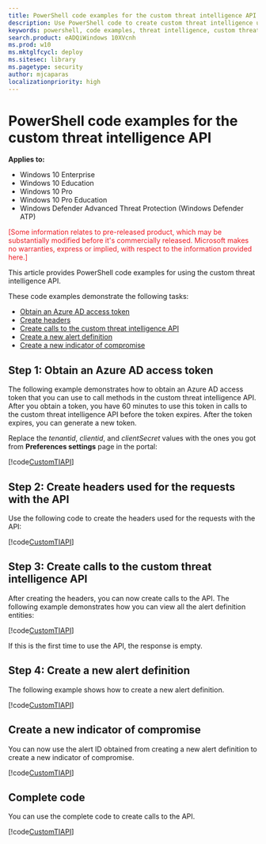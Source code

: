 ```yaml
---
title: PowerShell code examples for the custom threat intelligence API
description: Use PowerShell code to create custom threat intelligence using REST API.
keywords: powershell, code examples, threat intelligence, custom threat intelligence, rest api, api
search.product: eADQiWindows 10XVcnh
ms.prod: w10
ms.mktglfcycl: deploy
ms.sitesec: library
ms.pagetype: security
author: mjcaparas
localizationpriority: high
---
```


# PowerShell code examples for the custom threat intelligence API

**Applies to:**

- Windows 10 Enterprise
- Windows 10 Education
- Windows 10 Pro
- Windows 10 Pro Education
- Windows Defender Advanced Threat Protection (Windows Defender ATP)

<span style="color:#ED1C24;">[Some information relates to pre-released product, which may be substantially modified before it's commercially released. Microsoft makes no warranties, express or implied, with respect to the information provided here.]</span>

This article provides PowerShell code examples for using the custom threat intelligence API.

These code examples demonstrate the following tasks:
- [Obtain an Azure AD access token](#obtain-an-azure-ad-access-token)
- [Create headers](#create-headers)
- [Create calls to the custom threat intelligence API](#create-calls-to-the-custom-threat-intelligence-api)
- [Create a new alert definition](#create-a-new-alert-definition)
- [Create a new indicator of compromise](#create-a-new-indicator-of-compromise)

## Step 1: Obtain an Azure AD access token
The following example demonstrates how to obtain an Azure AD access token that you can use to call methods in the custom threat intelligence API. After you obtain a token, you have 60 minutes to use this token in calls to the custom threat intelligence API before the token expires. After the token expires, you can generate a new token.

Replace the *tenantid*, *clientid*, and *clientSecret* values with the ones you got from **Preferences settings** page in the portal:

[!code[CustomTIAPI](./code/example.ps1#L1-L14)]

## Step 2: Create headers used for the requests with the API
Use the following code to create the headers used for the requests with the API:

[!code[CustomTIAPI](./code/example.ps1#L16-L19)]


## Step 3: Create calls to the custom threat intelligence API
After creating the headers, you can now create calls to the API. The following example demonstrates how you can view all the alert definition entities:

[!code[CustomTIAPI](./code/example.ps1#L21-L24)]

If this is the first time to use the API, the response is empty.

## Step 4: Create a new alert definition
The following example shows how to create a new alert definition.

[!code[CustomTIAPI](./code/example.ps1#L26-L39)]

## Create a new indicator of compromise
You can now use the alert ID obtained from creating a new alert definition to create a new indicator of compromise.

[!code[CustomTIAPI](./code/example.ps1#L43-L53)]

## Complete code
You can use the complete code to create calls to the API.

[!code[CustomTIAPI](./code/example.ps1#L1-L53)]
